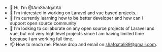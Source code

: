 - 👋 Hi, I’m @IAmShafqatAli
- 👀 I’m interested in working on Laravel and vue based projects.
- 🌱 I’m currently learning how to be better developer and how can I support open source community
- 💞️ I’m looking to collaborate on any open source projects of Laravel and vue, but not very high level projects since I am having limited time because I am working full time.
- 📫 How to reach me: Please drop and email on shafqatali89@gmail.com.

<!---
IAmShafqatAli/IAmShafqatAli is a ✨ special ✨ repository because its `README.md` (this file) appears on your GitHub profile.
You can click the Preview link to take a look at your changes.
--->
